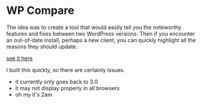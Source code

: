 WP Compare
==========

The idea was to create a tool that would easily tell you the noteworthy features and fixes between two WordPress versions. Then if you encounter an out-of-date install, perhaps a new client, you can quickly highlight all the reasons they should update.

[see it here](http://tools.trepmal.com/wpcompare/)

I built this quickly, so there are certainly issues.

* it currently only goes back to 3.0
* it may not display properly in all browsers
* oh my it's 2am